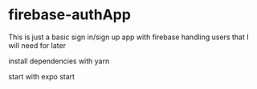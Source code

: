 # firebase-authApp

This is just a basic sign in/sign up app with firebase handling users that I will need for later

install dependencies with yarn

start with expo start
